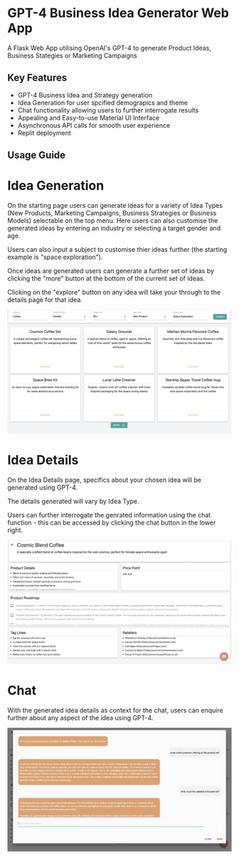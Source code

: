 # GPT-4 Business Idea Generator Web App

A Flask Web App utilising OpenAI's GPT-4 to generate Product Ideas, Business Stategies or Marketing Campaigns

## Key Features
- GPT-4 Business Idea and Strategy generation
- Idea Generation for user spcified demograpics and theme
- Chat functionality allowing users to further interrogate results
- Appealing and Easy-to-use Material UI Interface
- Asynchronous API calls for smooth user experience
- Replit deployment

## Usage Guide

# Idea Generation

On the starting page users can generate ideas for a variety of Idea Types (New Products, Marketing Campaigns, Business Strategies or Business Models) selectable on the top menu. Here users can also customise the generated ideas by entering an industry or selecting a target gender and age. 

Users can also input a subject to customise thier ideas further (the starting example is "space exploration").

Once ideas are generated users can generate a further set of ideas by clicking the "more" button at the bottom of the current set of ideas.

Clicking on the "explore" button on any idea will take your through to the details page for that idea.

![alt text](https://github.com/julesvdata/business_idea_generation/blob/main/demo_images/ideas.png?raw=true)

# Idea Details

On the Idea Details page, specifics about your chosen idea will be generated using GPT-4.

The details generated will vary by Idea Type.

Users can further interrogate the genrated information using the chat function - this can be accessed by clicking the chat button in the lower right.

![alt text](https://github.com/julesvdata/business_idea_generation/blob/main/demo_images/details.png?raw=true)

# Chat

With the generated idea details as context for the chat, users can enquire further about any aspect of the idea using GPT-4.

![alt text](https://github.com/julesvdata/business_idea_generation/blob/main/demo_images/chat.png?raw=true)
